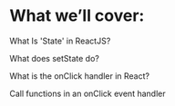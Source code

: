 # What we’ll cover:

What Is 'State' in ReactJS?

What does setState do?

What is the onClick handler in React?

Call functions in an onClick event handler